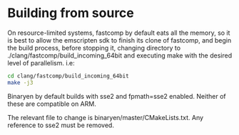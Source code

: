 # Building from source

On resource-limited systems, fastcomp by default eats all the memory, so
it is best to allow the emscripten sdk to finish its clone of fastcomp,
and begin the build process, before stopping it, changing directory to
./clang/fastcomp/build_incoming_64bit and executing make with the
desired level of parallelism. i.e:
```bash
cd clang/fastcomp/build_incoming_64bit
make -j3
```

Binaryen by default builds with sse2 and fpmath=sse2 enabled. Neither of
these are compatible on ARM.

The relevant file to change is binaryen/master/CMakeLists.txt. Any
reference to sse2 must be removed.
